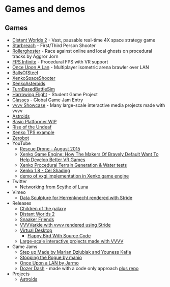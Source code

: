 # Games and demos

## Games
- [Distant Worlds 2](https://store.steampowered.com/app/1531540/Distant_Worlds_2) - Vast, pausable real-time 4X space strategy game
- [Starbreach](https://github.com/xenko3d/Starbreach) - First/Third Person Shooter
- [Rollerghoster](https://github.com/Aggror/RollerGhosterOpen) - Race against online and local ghosts on procedural tracks by Aggror Jorn
- [FPS Infinite](https://store.steampowered.com/app/1256380/FPS_Infinite/) - Procedural FPS with VR support
- [Once Upon A Lan](https://jarmo.itch.io/once-upon-a-lan) - Multiplayer isometric arena brawler over LAN
- [BallsOfSteel](https://github.com/Kryptos-FR/BallsOfSteel)
- [XenkoSpaceShooter](https://github.com/jayrulez/XenkoSpaceShooter)
- [XenkoAsteroids](https://github.com/LanceJZ/Xenko_Asteroids)
- [TurnBasedBattleSim](https://github.com/jayrulez/TurnBasedBattleSim)
- [Harrowing Flight](https://forums.stride3d.net/t/harrowing-flight-student-game-project/1823) - Student Game Project
- [Glasses](https://globalgamejam.org/2019/games/glasses) - Global Game Jam Entry
- [vvvv Showcase](https://visualprogramming.net/#Showcase) - Many large-scale interactive media projects made with vvvv
- [Astroids](https://github.com/LanceJZ/Stride-Asteroids)
- [Basic Platformer WIP](https://github.com/Doprez/stride-platformer)
- [Rise of the Undeaf](https://github.com/manio143/RiseOfTheUndeaf)
- [Xenko TPS example](https://github.com/stride3d/Starbreach)
- [Zerobot](https://github.com/joaovsq/Zerobot)
- YouTube
  - [Rescue Drone - August 2015](https://www.youtube.com/watch?v=wOZ-s7Q4qWY)
  - [Xenko Game Engine: How The Makers Of Bravely Default Want To Help Develop Better VR Games](https://www.youtube.com/watch?v=1hgh7R38yK8)
  - [Xenko Procedural Terrain Generation &amp; Water tests](https://www.youtube.com/watch?v=ba_Tpz4ojHk)
  - [Xenko 1.8 - Cel Shading](https://www.youtube.com/watch?v=RJDrG1QR3Uo)
  - [demo of vxgi implementation in Xenko game engine](https://www.youtube.com/watch?v=AZytf15FRks&t=2s)
- Twitter
  - [Networking from Scythe of Luna](https://twitter.com/scythe_of_luna/status/1616773130495885325)
- Vimeo
  - [Data Sculpture for Herrenknecht rendered with Stride](https://vimeo.com/797315059)
- Releases
  - [Children of the galaxy](https://www.emptykeys.com/games/children-of-the-galaxy/)
  - [Distant Worlds 2](https://store.steampowered.com/app/1531540/Distant_Worlds_2/)
  - [Snaaker Friends](https://store.steampowered.com/app/1443760/Snaaker__Friends/)
  - [VVVVarkle with vvvv rendered using Stride](https://github.com/BenTec3d/VVVVarkle/releases/tag/v1.0)
  - [Virtual Desktop](https://www.vrdesktop.net/)
    - [Flappy Bird With Source Code](https://nedreid.itch.io/flappy-bird-stride)
  - [Large-scale interactive projects made with VVVV](https://visualprogramming.net/#Showcase)
- Game Jams
  - [Step up Made by Marian Dziubiak and Youness Kafia](https://manio143.itch.io/project-step-up)
  - [Stopping the Rogue by manio](https://manio143.itch.io/stopping-the-rogue)
  - [Once Upon a LAN by Jarmo](https://jarmo.itch.io/once-upon-a-lan)
  - [Dozer Dash](https://ldjam.com/events/ludum-dare/54/$374737) - made with a code only approach [plus repo](https://github.com/Schossi/LD54/tree/main)
- Projects
  - [Astroids](https://github.com/mmujic2/StrideAsteroids)  
